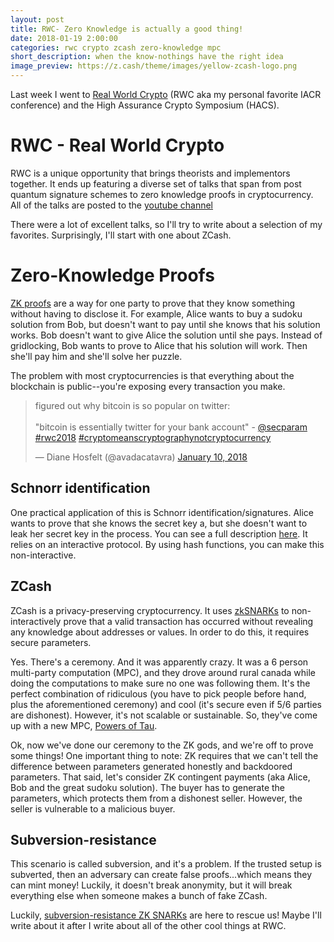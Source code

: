 ```yaml
---
layout: post
title: RWC- Zero Knowledge is actually a good thing!
date: 2018-01-19 2:00:00
categories: rwc crypto zcash zero-knowledge mpc
short_description: when the know-nothings have the right idea
image_preview: https://z.cash/theme/images/yellow-zcash-logo.png
---
```


Last week I went to [Real World Crypto](https://rwc.iacr.org/) (RWC aka my personal favorite IACR conference) and the High Assurance Crypto Symposium (HACS).

# RWC - Real World Crypto

RWC is a unique opportunity that brings theorists and implementors together. It ends up featuring a diverse set of talks that span from post quantum signature schemes to zero knowledge proofs in cryptocurrency. All of the talks are posted to the [youtube channel](https://www.youtube.com/c/RealWorldCrypto)

There were a lot of excellent talks, so I'll try to write about a selection of my favorites. Surprisingly, I'll start with one about ZCash.

# Zero-Knowledge Proofs

[ZK proofs](https://blog.cryptographyengineering.com/2014/11/27/zero-knowledge-proofs-illustrated-primer/) are a way for one party to prove that they know something without having to disclose it. For example, Alice wants to buy a sudoku solution from Bob, but doesn't want to pay until she knows that his solution works. Bob doesn't want to give Alice the solution until she pays. Instead of gridlocking, Bob wants to prove to Alice that his solution will work. Then she'll pay him and she'll solve her puzzle.

The problem with most cryptocurrencies is that everything about the blockchain is public--you're exposing every transaction you make.

<blockquote class="twitter-tweet" data-lang="en"><p lang="en" dir="ltr">figured out why bitcoin is so popular on twitter:<br><br>&quot;bitcoin is essentially twitter for your bank account&quot; - <a href="https://twitter.com/secparam?ref_src=twsrc%5Etfw">@secparam</a> <a href="https://twitter.com/hashtag/rwc2018?src=hash&amp;ref_src=twsrc%5Etfw">#rwc2018</a> <a href="https://twitter.com/hashtag/cryptomeanscryptographynotcryptocurrency?src=hash&amp;ref_src=twsrc%5Etfw">#cryptomeanscryptographynotcryptocurrency</a></p>&mdash; Diane Hosfelt (@avadacatavra) <a href="https://twitter.com/avadacatavra/status/951034281043922944?ref_src=twsrc%5Etfw">January 10, 2018</a></blockquote>
<script async src="https://platform.twitter.com/widgets.js" charset="utf-8"></script>

## Schnorr identification
One practical application of this is Schnorr identification/signatures. Alice wants to prove that she knows the secret key a, but she doesn't want to leak her secret key in the process. You can see a full description [here](https://blog.cryptographyengineering.com/2017/01/21/zero-knowledge-proofs-an-illustrated-primer-part-2/). It relies on an interactive protocol. By using hash functions, you can make this non-interactive.

## ZCash
ZCash is a privacy-preserving cryptocurrency. It uses [zkSNARKs](https://z.cash/technology/zksnarks.html) to non-interactively prove that a valid transaction has occurred without revealing any knowledge about addresses or values. In order to do this, it requires secure parameters. 

Yes. There's a ceremony. And it was apparently crazy. It was a 6 person multi-party computation (MPC), and they drove around rural canada while doing the computations to make sure no one was following them. It's the perfect combination of ridiculous (you have to pick people before hand, plus the aforementioned ceremony) and cool (it's secure even if 5/6 parties are dishonest). However, it's not scalable or sustainable. So, they've come up with a new MPC, [Powers of Tau](https://z.cash.foundation/blog/powers-of-tau/).

Ok, now we've done our ceremony to the ZK gods, and we're off to prove some things! One important thing to note: ZK requires that we can't tell the difference between parameters generated honestly and backdoored parameters. That said, let's consider ZK contingent payments (aka Alice, Bob and the great sudoku solution). The buyer has to generate the parameters, which protects them from a dishonest seller. However, the seller is vulnerable to a malicious buyer.

## Subversion-resistance
This scenario is called subversion, and it's a problem. If the trusted setup is subverted, then an adversary can create false proofs...which means they can mint money! Luckily, it doesn't break anonymity, but it will break everything else when someone makes a bunch of fake ZCash.

Luckily, [subversion-resistance ZK SNARKs](https://eprint.iacr.org/2017/587.pdf) are here to rescue us! Maybe I'll write about it after I write about all of the other cool things at RWC.